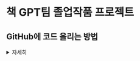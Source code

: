 # 책 GPT팀 졸업작품 프로젝트

## GitHub에 코드 올리는 방법

<details><summary>자세히</summary>

### 0. 초기 환경 설정

1. #### 맨 처음, 이 repository를 `fork` 한다.

  ![image](https://github.com/user-attachments/assets/cfd70d2e-9381-44c3-8921-0e2f8a1e2904)



2. #### `fork` 받은 저장소를 자신의 컴퓨터에 clone 받은 뒤 자신의 이름으로 된 폴더를 생성한다.

   앞으로 올리는 모든 파일들은 `자신의 이름`으로 된 폴더 안에 올려야 한다

   ![image](https://github.com/user-attachments/assets/d62a12f5-c573-40d6-82a1-7b531a1419e8)


   ```bash
   $ git clone [fork한 자신의 repository 주소] // 자신의 repository에서 확인
   $ cd capstone-project

   $ mkdir -p [자신의 이름]
   ```



3. #### upstream 주소 추가
  
   ﻿- master 브랜치 : 최종 프로덕트용 브랜치(완벽한 코드만 올라감)
   - develop 브랜치 : master 복사본(실수방지용/자유롭게 사용)
   - 기타 브랜치: 개인 연습장으로 활용

   ```bash
   $ git remote add upstream https://github.com/eomyejin20/capstone-project.git
   $ git remote -v // 저장소 확인
   ```
<br>

### 1. 저장소 최신으로 업데이트

커밋 내역을 깔끔하게 하기 위해서 `-r` 옵션 사용

```bash
$ git pull -r upstream master
```

<br>

### 2. 이슈(기능)별로 커밋 생성

* projects 에서 개발해야하는 이슈,기능들 확인
  ![image](https://github.com/user-attachments/assets/7a742922-e3de-4d26-a1a8-8428358c7253)

![image](https://github.com/user-attachments/assets/038615f5-e184-4377-811e-f6822bf7f052)


* master 

* 커밋하는 방법

  ```bash
  $ git add .
  $ git status
  $ git commit -m "[git 세팅하기] : 엄예진 - git 세팅완료 (#1)"
  $ git push origin master
  ```

* #### 커밋 메시지 생성 규칙

  [이슈이름] : 이름 - 개발내용 (#이슈번호)

  ex) `[git 세팅하기] : 엄예진 - git 세팅완료 (#1)`

  > 커밋 메시지에 issue 번호를 포함시키면, 추후에 issue에 해당 커밋들을 모아서 확인할 수 있다.



<br>

### 3. 해당 이슈에 대한 기능을 다 작성하면 PR 생성

`fork` 해 온 저장소로 이동해서 Pull Request를 생성한다.

* #### 제목

  [이슈이름] - 이름 (#이슈번호)

  ex) `[git 세팅하기] - 엄예진 (#1)`

* #### 내용

  기능에 대해 간단하게 설명


<br>

### 4. 코드리뷰 후 merge

* 코드 리뷰 내용은 자유롭게 작성하기
  - 코드에 대해서 궁금한 점 질문
  - 코드에 대한 칭찬
  - 코드 개선 아이디어 건의 (성능, 클린코드 등)
  - 등등 ..
* 코드 리뷰가 끝난 뒤 필요에 따라 추가로 리팩토링하고 커밋 (커밋 형식은 자유)

</details><br>
